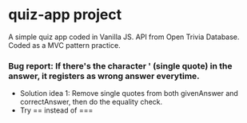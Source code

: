 # quiz-app project

A simple quiz app coded in Vanilla JS. API from Open Trivia Database. Coded as a MVC pattern practice.

### Bug report: If there's the character ' (single quote) in the answer, it registers as wrong answer everytime.

- Solution idea 1: Remove single quotes from both givenAnswer and correctAnswer, then do the equality check.
- Try == instead of ===

